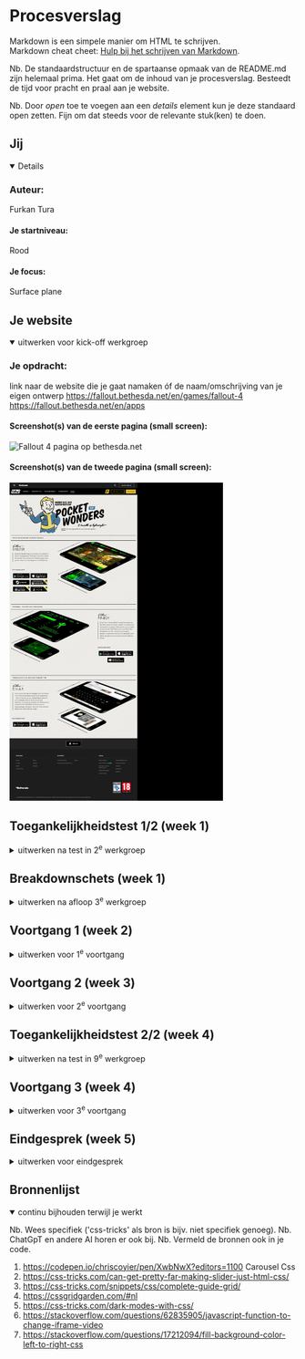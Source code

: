 # Procesverslag
Markdown is een simpele manier om HTML te schrijven.  
Markdown cheat cheet: [Hulp bij het schrijven van Markdown](https://github.com/adam-p/markdown-here/wiki/Markdown-Cheatsheet).

Nb. De standaardstructuur en de spartaanse opmaak van de README.md zijn helemaal prima. Het gaat om de inhoud van je procesverslag. Besteedt de tijd voor pracht en praal aan je website.

Nb. Door *open* toe te voegen aan een *details* element kun je deze standaard open zetten. Fijn om dat steeds voor de relevante stuk(ken) te doen.





## Jij

<details open>

  ### Auteur:
  Furkan Tura

  #### Je startniveau:
  Rood

  #### Je focus:
  Surface plane
 
</details>





## Je website

<details open>
  <summary>uitwerken voor kick-off werkgroep</summary>

  ### Je opdracht:
  link naar de website die je gaat namaken óf de naam/omschrijving van je eigen ontwerp
  https://fallout.bethesda.net/en/games/fallout-4
  https://fallout.bethesda.net/en/apps
  
  #### Screenshot(s) van de eerste pagina (small screen): 
  <img src="readme-images\fallout.bethesda.net_en_games_fallout-4.png" width="375px" alt="Fallout 4 pagina op bethesda.net">

  #### Screenshot(s) van de tweede pagina (small screen):
  <img src="readme-images\fallout.bethesda.net_en_apps.png" width="375px" alt="Apps pagina voor Fallout 4 op bethesda.net">
 
</details>



## Toegankelijkheidstest 1/2 (week 1)

<details>
  <summary>uitwerken na test in 2<sup>e</sup> werkgroep</summary>
  Link naar test
  https://docs.google.com/document/d/152VWy9axcYVYJL9g7FBjnwfO5Nzs3bG4XXyLcdn5mAI/edit?usp=sharing 
  
  ### Bevindingen
  Deze website gebruikt heel veel classes die maar 1 gebruikt worden, Img hebben geen alt, Geen dark en lightmode en de headings springen heel veel heen en slaan headings over.

</details>



## Breakdownschets (week 1)

<details>
  <summary>uitwerken na afloop 3<sup>e</sup> werkgroep</summary>

  ### de hele pagina: 
  <img src="readme-images\Breakdown.png" width="375px" alt="breakdown van de hele pagina">
</details>





## Voortgang 1 (week 2)

<details>
  <summary>uitwerken voor 1<sup>e</sup> voortgang</summary>

  ### Stand van zaken
  Begonnen met opzet van pagina en als allereerste een hamburger menu in de nav
  Verder gegaan met nav menu en begonnen aan content verwerken met als allereerste de about fallout section. 
  geen uitdagingen op misschien de lijn naast de tekst na.

  ### Agenda voor meeting
  samen met je groepje opstellen

  | student 1      | student 2          | student 3    | student 4        |
  | ---            | ---                | ---          | ---              |
  | dit bespreken  | en dit             | en ik dit    | en dan ik dat    |
  | en dat ook nog | dit als er tijd is | nog een punt | dit wil ik zeker |
  | ...            | ...                | ...          | ...              |


  ### Verslag van meeting
  hier na afloop snel de uitkomsten van de meeting vastleggen

  - punt 1
  - punt 2
  - nog een punt
  - ...

</details>





## Voortgang 2 (week 3)

<details>
  <summary>uitwerken voor 2<sup>e</sup> voortgang</summary>

  ### Stand van zaken
  Heb de Features section afgemaakt met een css caroussel en heb ook de add on content section afgemaakt. 
  Alles ging soepel maar de caroussel werkt niet helemaal naar wensen zoals de bolletjes blijven niet wit wanneer je er op drukt en hij springt naar de knoppen ipv de top van de section.

  Html code van de features section, Voor de css check mijn commit: 0a08185
  <img src="readme-images/Featurescode.png" width="375px" alt="html code van features">

  Html code van de add ons section, Voor de css check mijn commit: b57a362
  <img src="readme-images/Add-ons-code.png" width="375px" alt="html code van add ons section">

  ### Agenda voor meeting
  samen met je groepje opstellen

  | student 1      | student 2          | student 3    | student 4        |
  | ---            | ---                | ---          | ---              |
  | dit bespreken  | en dit             | en ik dit    | en dan ik dat    |
  | en dat ook nog | dit als er tijd is | nog een punt | dit wil ik zeker |
  | ...            | ...                | ...          | ...              |


  ### Verslag van meeting
  hier na afloop snel de uitkomsten van de meeting vastleggen

  - punt 1
  - punt 2
  - nog een punt
- ...

</details>





## Toegankelijkheidstest 2/2 (week 4)

<details>
  <summary>uitwerken na test in 9<sup>e</sup> werkgroep</summary>
  	https://docs.google.com/document/d/1dz-vEOPQcTrGItx6XxtF_ZAf8_3S5cT6nJG3h55ZKs8/edit?usp=sharing Link naar Test 2
  ### Bevindingen
  -Niet alle img hebben een alt. 
  
  Slaagt voor bijna alle onderdelen na een paar korte updates zoals alt text toevoegen aan img's en een darkmode die is gebaseerd op de user system settings
  de code daarvan is terug te vinden in commit(e7521e7).

</details>





## Voortgang 3 (week 4)

<details>
  <summary>uitwerken voor 3<sup>e</sup> voortgang</summary>

  ### Stand van zaken
  Veel werk aan de verschillende onderdelen van de media section zoals het vormgeven van de alle 2 soorten pagina's met 1 stukje voor afbeeldingen en 1 stukje voor videos en afbeelding. 
  Special section afgemaakt met een klein stukje javascript(Switch case die wisselt van src van de iframe met een id). Wat niet helemaal werkt op dit moment is het positioneren van de video over de afbeelding heen want het moest gehard code worden wat niet ideaal is maar goed genoeg voor deze situatie.



  ### Agenda voor meeting
  samen met je groepje opstellen

  | student 1      | student 2          | student 3    | student 4        |
  | ---            | ---                | ---          | ---              |
  | dit bespreken  | en dit             | en ik dit    | en dan ik dat    |
  | en dat ook nog | dit als er tijd is | nog een punt | dit wil ik zeker |
  | ...            | ...                | ...          | ...              |


  ### Verslag van meeting
  hier na afloop snel de uitkomsten van de meeting vastleggen

  - punt 1
  - punt 2
  - nog een punt
  - ...

</details>





## Eindgesprek (week 5)

<details>
  <summary>uitwerken voor eindgesprek</summary>

  ### Je uitkomst - karakteristiek screenshots:
  <img src="readme-images/dummy-plaatje.jpg" width="375px" alt="uitomst opdracht 1">


  ### Dit ging goed/Heb ik geleerd: 
  Het programmeren ging best makkelijk en het ging best wel goed en ik heb ook geleerd om meer gestructureerd te programmeren ipv heel veel classes voor losse elementen.\
  Ik vond het ook fijn om een keer niet een website te moeten ontwerpen maar iets namaken omdat meer kon focussen op het programmeren en elementen werkend krijgen.

  <img src="readme-images/dummy-plaatje.jpg" width="375px" alt="top">


  ### Dit was lastig/Is niet gelukt:
  Korte omschrijving met plaatjes

  <img src="readme-images/dummy-plaatje.jpg" width="375px" alt="bummer">
</details>





## Bronnenlijst

<details open>
  <summary>continu bijhouden terwijl je werkt</summary>

  Nb. Wees specifiek ('css-tricks' als bron is bijv. niet specifiek genoeg). 
  Nb. ChatGpT en andere AI horen er ook bij.
  Nb. Vermeld de bronnen ook in je code.
  1. https://codepen.io/chriscoyier/pen/XwbNwX?editors=1100 Carousel Css
  2. https://css-tricks.com/can-get-pretty-far-making-slider-just-html-css/ 
  3. https://css-tricks.com/snippets/css/complete-guide-grid/ 
  4. https://cssgridgarden.com/#nl 
  5. https://css-tricks.com/dark-modes-with-css/
  6. https://stackoverflow.com/questions/62835905/javascript-function-to-change-iframe-video 
  7. https://stackoverflow.com/questions/17212094/fill-background-color-left-to-right-css 

</details>